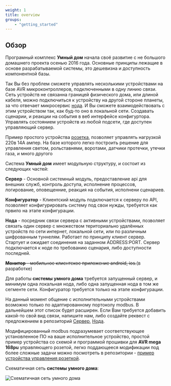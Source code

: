 ```yaml
---
weight: 1
title: overview
groups:
    - "getting_started"
---
```


<h2 id="overview" class="page-header">Обзор</h2>

Програмный комплекс **Умный дом** начала своё развитие с не большого домашнего проекта осенью 2016 года. Основные принципы 
лежащие в основе разрабатываемой системы, это дешевизна и доступность компонентной базы. 

Так Вы без проблем сможете управлять несколькими устройствами на базе AVR микроконтроллеров, подключенными в одну линию
связи. Сеть устройств не связанна границей физического дома, или длиной кабеля, можно подключиться к устройству на другой
стороне планеты, за что отвечает микросервис [нода](https://github.com/e154/smart-home-node). И Вы сможете взаимодействовать
с этим устройством так, как буд-то оно в локальной сети. Создавать сценарии, и реакции на события в веб интерфейсе конфигуртора. 
Управлять состоянием устройств из любой подсети, где доступен управляющий сервер.

Пример простого устройства [розетка](https://github.com/e154/smart-home-socket), позволяет управлять нагрузкой 220в 14А ампер.
На базе которого легко построить решение для управления светом, рольставнями, воротами, датчики протечки, утечки газа, и много 
другого

Система **Умный дом** имеет модульную структуру, и состоит из следующих частей:

**Сервер** - Основной системный модуль, предоставление api для внешних служб, контроль доступа, 
исполнение процессов, логирование, оповещенние, реакция на события, исполнени сценариев.

**Конфигуратор** - Клиентский модуль подключается к серверу по API, позволяет конфигурировать 
систему под свои нужды, требуется как првило на этапе конфигурации.

**Нода** - посредник связи сервера с активными устройствами, позволяет связать один сервер с
множеством териториально удалённых устройств по сети интернет, локальной сети, или по различным шифрованным туннелям.
Работает по принципу клиент сервер. Стартует и ожидает соединения на заданном ADDRESS:PORT. Сервер подключается к ноде
по требованию сценария, либо доступности последней.

~~**Монитор** - мобильное клиентское приложение android, ios.~~(в разработке)

Для работы **системы умного дома** требуется запущенный сервер, и минимум одна локальная нода, либо одна запущенная 
нода в том же сегменте сети. Конфигуратор требуется только на этапе конфигурации.

На данный момент общение с исполнительными устройствами возможно только по адаптированному портоколу modbus.
В дальнейшем этот список будет расширен. Если Вам требуется добавить какой-то свой вид связи, напишите нам, либо 
создайте реквест с предложением в репозиторий <a href="https://github.com/e154/smart-home">Сервер</a>, <a href="https://github.com/e154/smart-home-node">Нода</a>.

Модифицированный modbus подразумевает соответствующее установленное ПО на ваше исполнительное устройство, простой пример устройства
со схемой и программой прошивки для **AVR mega 168pu** управляющего розетой, легко поддающееся модификации под более сложные задачи можно
посмотреть в репозитории - <a href="https://github.com/e154/smart-home-socket">пример устройства управления розеткой</a>.


Схематичная сеть **системы умного дома**:

![Схематичная сеть умного дома](/smart-home/img/default_network.png "Схематичная сеть умного дома")
